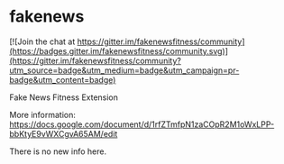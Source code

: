 # fakenews

[![Join the chat at https://gitter.im/fakenewsfitness/community](https://badges.gitter.im/fakenewsfitness/community.svg)](https://gitter.im/fakenewsfitness/community?utm_source=badge&utm_medium=badge&utm_campaign=pr-badge&utm_content=badge)


Fake News Fitness Extension

More information: 
https://docs.google.com/document/d/1rfZTmfpN1zaCOpR2M1oWxLPP-bbKtyE9vWXCgvA65AM/edit

There is no new info here. 
